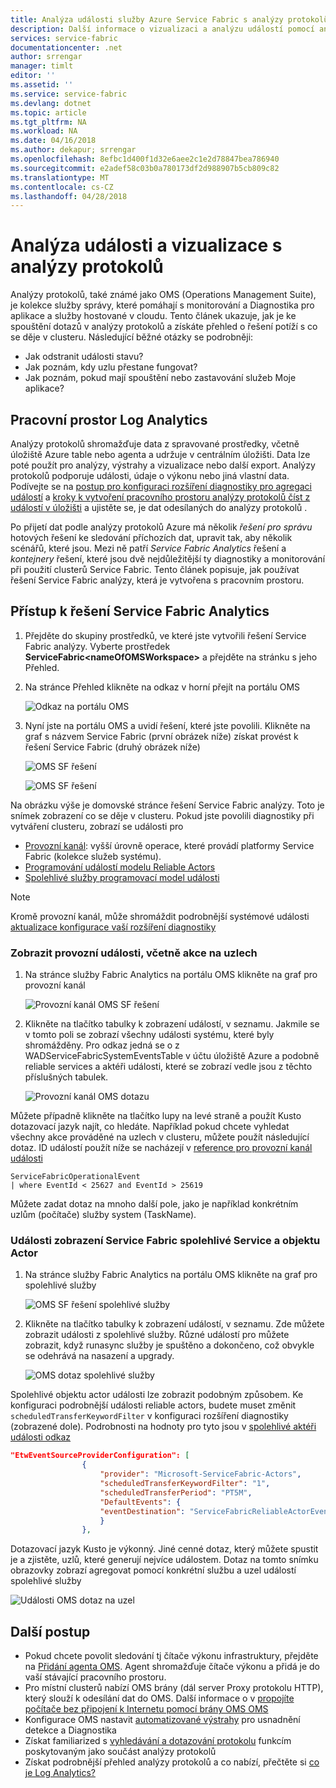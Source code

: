 ```yaml
---
title: Analýza události služby Azure Service Fabric s analýzy protokolů | Microsoft Docs
description: Další informace o vizualizaci a analýzu událostí pomocí analýzy protokolů pro monitorování a Diagnostika Azure Service Fabric clusterů.
services: service-fabric
documentationcenter: .net
author: srrengar
manager: timlt
editor: ''
ms.assetid: ''
ms.service: service-fabric
ms.devlang: dotnet
ms.topic: article
ms.tgt_pltfrm: NA
ms.workload: NA
ms.date: 04/16/2018
ms.author: dekapur; srrengar
ms.openlocfilehash: 8efbc1d400f1d32e6aee2c1e2d78847bea786940
ms.sourcegitcommit: e2adef58c03b0a780173df2d988907b5cb809c82
ms.translationtype: MT
ms.contentlocale: cs-CZ
ms.lasthandoff: 04/28/2018
---
```

# <a name="event-analysis-and-visualization-with-log-analytics"></a>Analýza události a vizualizace s analýzy protokolů

Analýzy protokolů, také známé jako OMS (Operations Management Suite), je kolekce služby správy, které pomáhají s monitorování a Diagnostika pro aplikace a služby hostované v cloudu. Tento článek ukazuje, jak je ke spouštění dotazů v analýzy protokolů a získáte přehled o řešení potíží s co se děje v clusteru. Následující běžné otázky se podrobněji:

* Jak odstranit události stavu?
* Jak poznám, kdy uzlu přestane fungovat?
* Jak poznám, pokud mají spouštění nebo zastavování služeb Moje aplikace?

## <a name="log-analytics-workspace"></a>Pracovní prostor Log Analytics

Analýzy protokolů shromažďuje data z spravované prostředky, včetně úložiště Azure table nebo agenta a udržuje v centrálním úložišti. Data lze poté použít pro analýzy, výstrahy a vizualizace nebo další export. Analýzy protokolů podporuje události, údaje o výkonu nebo jiná vlastní data. Podívejte se na [postup pro konfiguraci rozšíření diagnostiky pro agregaci událostí](service-fabric-diagnostics-event-aggregation-wad.md) a [kroky k vytvoření pracovního prostoru analýzy protokolů číst z událostí v úložišti](service-fabric-diagnostics-oms-setup.md) a ujistěte se, je dat odesílaných do analýzy protokolů .

Po přijetí dat podle analýzy protokolů Azure má několik *řešení pro správu* hotových řešení ke sledování příchozích dat, upravit tak, aby několik scénářů, které jsou. Mezi ně patří *Service Fabric Analytics* řešení a *kontejnery* řešení, které jsou dvě nejdůležitější ty diagnostiky a monitorování při použití clusterů Service Fabric. Tento článek popisuje, jak používat řešení Service Fabric analýzy, která je vytvořena s pracovním prostoru.

## <a name="access-the-service-fabric-analytics-solution"></a>Přístup k řešení Service Fabric Analytics

1. Přejděte do skupiny prostředků, ve které jste vytvořili řešení Service Fabric analýzy. Vyberte prostředek **ServiceFabric\<nameOfOMSWorkspace\>**  a přejděte na stránku s jeho Přehled.

2. Na stránce Přehled klikněte na odkaz v horní přejít na portálu OMS

    ![Odkaz na portálu OMS](media/service-fabric-diagnostics-event-analysis-oms/oms-portal-link.png)

3. Nyní jste na portálu OMS a uvidí řešení, které jste povolili. Klikněte na graf s názvem Service Fabric (první obrázek níže) získat provést k řešení Service Fabric (druhý obrázek níže)

    ![OMS SF řešení](media/service-fabric-diagnostics-event-analysis-oms/oms-workspace-all-solutions.png)

    ![OMS SF řešení](media/service-fabric-diagnostics-event-analysis-oms/service-fabric-analytics-new.png)

Na obrázku výše je domovské stránce řešení Service Fabric analýzy. Toto je snímek zobrazení co se děje v clusteru. Pokud jste povolili diagnostiky při vytváření clusteru, zobrazí se události pro 

* [Provozní kanál](service-fabric-diagnostics-event-generation-operational.md): vyšší úrovně operace, které provádí platformy Service Fabric (kolekce služeb systému).
* [Programování událostí modelu Reliable Actors](service-fabric-reliable-actors-diagnostics.md)
* [Spolehlivé služby programovací model události](service-fabric-reliable-services-diagnostics.md)

>[!NOTE]
>Kromě provozní kanál, může shromáždit podrobnější systémové události [aktualizace konfigurace vaší rozšíření diagnostiky](service-fabric-diagnostics-event-aggregation-wad.md#log-collection-configurations)

### <a name="view-operational-events-including-actions-on-nodes"></a>Zobrazit provozní události, včetně akce na uzlech

1. Na stránce služby Fabric Analytics na portálu OMS klikněte na graf pro provozní kanál

    ![Provozní kanál OMS SF řešení](media/service-fabric-diagnostics-event-analysis-oms/service-fabric-analytics-new-operational.png)

2. Klikněte na tlačítko tabulky k zobrazení událostí, v seznamu. Jakmile se v tomto poli se zobrazí všechny události systému, které byly shromážděny. Pro odkaz jedná se o z WADServiceFabricSystemEventsTable v účtu úložiště Azure a podobně reliable services a aktéři události, které se zobrazí vedle jsou z těchto příslušných tabulek.
    
    ![Provozní kanál OMS dotazu](media/service-fabric-diagnostics-event-analysis-oms/oms-query-operational-channel.png)

Můžete případně klikněte na tlačítko lupy na levé straně a použít Kusto dotazovací jazyk najít, co hledáte. Například pokud chcete vyhledat všechny akce prováděné na uzlech v clusteru, můžete použít následující dotaz. ID událostí použít níže se nacházejí v [reference pro provozní kanál události](service-fabric-diagnostics-event-generation-operational.md)

```kusto
ServiceFabricOperationalEvent
| where EventId < 25627 and EventId > 25619 
```

Můžete zadat dotaz na mnoho další pole, jako je například konkrétním uzlům (počítače) služby system (TaskName).

### <a name="view-service-fabric-reliable-service-and-actor-events"></a>Události zobrazení Service Fabric spolehlivé Service a objektu Actor

1. Na stránce služby Fabric Analytics na portálu OMS klikněte na graf pro spolehlivé služby

    ![OMS SF řešení spolehlivé služby](media/service-fabric-diagnostics-event-analysis-oms/service-fabric-analytics-reliable-services.png)

2. Klikněte na tlačítko tabulky k zobrazení událostí, v seznamu. Zde můžete zobrazit události z spolehlivé služby. Různé událostí pro můžete zobrazit, když runasync služby je spuštěno a dokončeno, což obvykle se odehrává na nasazení a upgrady. 

    ![OMS dotaz spolehlivé služby](media/service-fabric-diagnostics-event-analysis-oms/oms-query-reliable-services.png)

Spolehlivé objektu actor události lze zobrazit podobným způsobem. Ke konfiguraci podrobnější události reliable actors, budete muset změnit `scheduledTransferKeywordFilter` v konfiguraci rozšíření diagnostiky (zobrazené dole). Podrobnosti na hodnoty pro tyto jsou v [spolehlivé aktéři události odkaz](service-fabric-reliable-actors-diagnostics.md#keywords)

```json
"EtwEventSourceProviderConfiguration": [
                {
                    "provider": "Microsoft-ServiceFabric-Actors",
                    "scheduledTransferKeywordFilter": "1",
                    "scheduledTransferPeriod": "PT5M",
                    "DefaultEvents": {
                    "eventDestination": "ServiceFabricReliableActorEventTable"
                    }
                },
```

Dotazovací jazyk Kusto je výkonný. Jiné cenné dotaz, který můžete spustit je a zjistěte, uzlů, které generují nejvíce událostem. Dotaz na tomto snímku obrazovky zobrazí agregovat pomocí konkrétní službu a uzel událostí spolehlivé služby

![Události OMS dotaz na uzel](media/service-fabric-diagnostics-event-analysis-oms/oms-query-events-per-node.png)

## <a name="next-steps"></a>Další postup

* Pokud chcete povolit sledování tj čítače výkonu infrastruktury, přejděte na [Přidání agenta OMS](service-fabric-diagnostics-oms-agent.md). Agent shromažďuje čítače výkonu a přidá je do vaší stávající pracovního prostoru.
* Pro místní clusterů nabízí OMS brány (dál server Proxy protokolu HTTP), který slouží k odesílání dat do OMS. Další informace o v [propojíte počítače bez připojení k Internetu pomocí brány OMS OMS](../log-analytics/log-analytics-oms-gateway.md)
* Konfigurace OMS nastavit [automatizované výstrahy](../log-analytics/log-analytics-alerts.md) pro usnadnění detekce a Diagnostika
* Získat familiarized s [vyhledávání a dotazování protokolu](../log-analytics/log-analytics-log-searches.md) funkcím poskytovaným jako součást analýzy protokolů
* Získat podrobnější přehled analýzy protokolů a co nabízí, přečtěte si [co je Log Analytics?](../operations-management-suite/operations-management-suite-overview.md)
